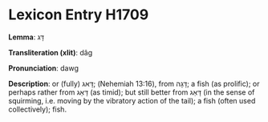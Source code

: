 # Lexicon Entry H1709

**Lemma**: דָּג

**Transliteration (xlit)**: dâg

**Pronunciation**: dawg

**Description**:
or (fully) דָּאג; (Nehemiah 13:16), from דָּגָה; a fish (as prolific); or perhaps rather from דָּאַג (as timid); but still better from דָּאַג (in the sense of squirming, i.e. moving by the vibratory action of the tail); a fish (often used collectively); fish.
